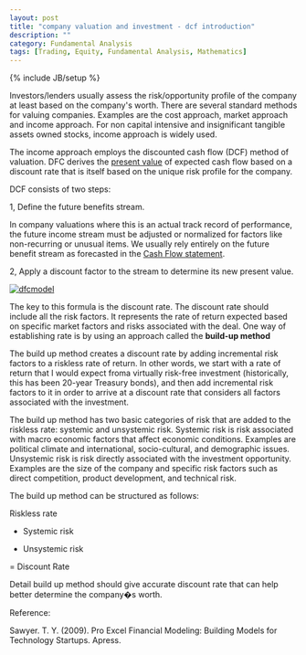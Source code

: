```yaml
---
layout: post
title: "company valuation and investment - dcf introduction"
description: ""
category: Fundamental Analysis 
tags: [Trading, Equity, Fundamental Analysis, Mathematics]
---
```

{% include JB/setup %}

Investors/lenders usually assess the risk/opportunity profile of the company at least based on the company's worth. There are several standard methods for valuing companies. Examples are the cost approach, market approach and income approach. For non capital intensive and insignificant tangible assets owned stocks, income approach is widely used.

The income approach employs the discounted cash flow (DCF) method of valuation. DFC derives the [present value](http://en.wikipedia.org/wiki/Present_value) of expected cash flow based on a discount rate that is itself based on the unique risk profile for the company.


DCF consists of two steps:

1, Define the future benefits stream.

In company valuations where this is an actual track record of performance, the future income stream must be adjusted or normalized for factors like non-recurring or unusual items. We usually rely entirely on the future benefit stream as forecasted in the [Cash Flow statement](http://en.wikipedia.org/wiki/Cash_flow_statement).

2, Apply a discount factor to the stream to determine its new present value.

[![dfcmodel](http://ryancheng.s3.amazonaws.com/Linear%20Programming/dcfmodel.png)](http://en.wikipedia.org/wiki/Discounted_cash_flow)

The key to this formula is the discount rate. The discount rate should include all the risk factors. It represents the rate of return expected based on specific market factors and risks associated with the deal. One way of establishing rate is by using an approach called the __build-up method__

The build up method creates a discount rate by adding incremental risk factors to a riskless rate of return. In other words, we start with a rate of return that I would expect froma virtually risk-free investment (historically, this has been 20-year Treasury bonds), and then add incremental risk factors to it in order to arrive at a discount rate that considers all factors associated with the investment.

The build up method has two basic categories of risk that are added to the riskless rate: systemic and unsystemic risk. Systemic risk is risk associated with macro economic factors that affect economic conditions. Examples are political climate and international, socio-cultural, and demographic issues. Unsystemic risk is risk directly associated with the investment opportunity. Examples are the size of the company and specific risk factors such as direct competition, product development, and technical risk.

The build up method can be structured as follows: 

  Riskless rate
  
+ Systemic risk

+ Unsystemic risk
 
= Discount Rate

Detail build up method should give accurate discount rate that can help better determine the company�s worth.

Reference:

Sawyer. T. Y. (2009). Pro Excel Financial Modeling: Building Models for Technology Startups. Apress.

